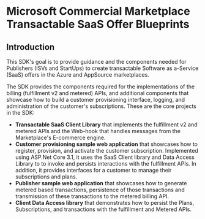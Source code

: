 # Microsoft Commercial Marketplace Transactable SaaS Offer Blueprints


## Introduction

This SDK's goal is to provide guidance and the components needed for Publishers (ISVs and StartUps) to create transactable Software as a-Service (SaaS) offers in the Azure and AppSource marketplaces.  

The SDK provides the components required for the implementations of the billing (fulfillment v2 and metered) APIs, and additional components that showcase how to build a customer provisioning interface, logging, and administration of the customer's subscriptions. These are the core projects in the SDK:  

- **Transactable SaaS Client Library** that implements the fulfillment v2 and metered APIs and the Web-hook that handles messages from the Marketplace's E-commerce engine.
- **Customer provisioning sample web application** that showcases how to register, provision, and activate the customer subscription. Implemented using ASP.Net Core 3.1, it uses the SaaS Client library and Data Access Library to to invoke and persists interactions with the fulfillment APIs. In addition, it provides interfaces for a customer to manage their subscriptions and plans. 
- **Publisher sample web application** that showcases how to generate metered based transactions, persistence of those transactions and transmission of these transactions to the metered billing API. 
- **Client Data Access library** that demonstrates how to persist the Plans, Subscriptions, and transactions with the fulfillment and Metered APIs.






